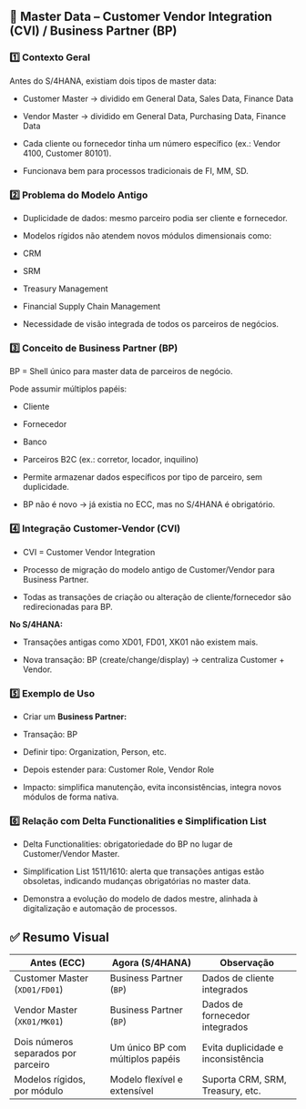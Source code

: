 ## 📒 Master Data – Customer Vendor Integration (CVI) / Business Partner (BP)

### 1️⃣ Contexto Geral

Antes do S/4HANA, existiam dois tipos de master data:

- Customer Master → dividido em General Data, Sales Data, Finance Data

- Vendor Master → dividido em General Data, Purchasing Data, Finance Data

- Cada cliente ou fornecedor tinha um número específico (ex.: Vendor 4100, Customer 80101).

- Funcionava bem para processos tradicionais de FI, MM, SD.

### 2️⃣ Problema do Modelo Antigo

- Duplicidade de dados: mesmo parceiro podia ser cliente e fornecedor.

- Modelos rígidos não atendem novos módulos dimensionais como:

- CRM

- SRM

- Treasury Management

- Financial Supply Chain Management

- Necessidade de visão integrada de todos os parceiros de negócios.

### 3️⃣ Conceito de Business Partner (BP)

BP = Shell único para master data de parceiros de negócio.

Pode assumir múltiplos papéis:

- Cliente

- Fornecedor

- Banco

- Parceiros B2C (ex.: corretor, locador, inquilino)

- Permite armazenar dados específicos por tipo de parceiro, sem duplicidade.

- BP não é novo → já existia no ECC, mas no S/4HANA é obrigatório.

### 4️⃣ Integração Customer-Vendor (CVI)

- CVI = Customer Vendor Integration

- Processo de migração do modelo antigo de Customer/Vendor para Business Partner.

- Todas as transações de criação ou alteração de cliente/fornecedor são redirecionadas para BP.

**No S/4HANA:**

- Transações antigas como XD01, FD01, XK01 não existem mais.

- Nova transação: BP (create/change/display) → centraliza Customer + Vendor.

### 5️⃣ Exemplo de Uso

- Criar um **Business Partner:**

- Transação: BP

- Definir tipo: Organization, Person, etc.

- Depois estender para: Customer Role, Vendor Role

- Impacto: simplifica manutenção, evita inconsistências, integra novos módulos de forma nativa.

### 6️⃣ Relação com Delta Functionalities e Simplification List

- Delta Functionalities: obrigatoriedade do BP no lugar de Customer/Vendor Master.

- Simplification List 1511/1610: alerta que transações antigas estão obsoletas, indicando mudanças obrigatórias no master data.

- Demonstra a evolução do modelo de dados mestre, alinhada à digitalização e automação de processos.

## ✅ Resumo Visual

| Antes (ECC)                         | Agora (S/4HANA)                  | Observação                         |
| ----------------------------------- | -------------------------------- | ---------------------------------- |
| Customer Master (`XD01/FD01`)       | Business Partner (`BP`)          | Dados de cliente integrados        |
| Vendor Master (`XK01/MK01`)         | Business Partner (`BP`)          | Dados de fornecedor integrados     |
| Dois números separados por parceiro | Um único BP com múltiplos papéis | Evita duplicidade e inconsistência |
| Modelos rígidos, por módulo         | Modelo flexível e extensível     | Suporta CRM, SRM, Treasury, etc.   |

